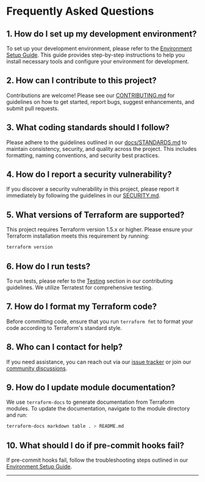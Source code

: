 # Frequently Asked Questions

## 1. How do I set up my development environment?

To set up your development environment, please refer to the [Environment Setup Guide](docs/ENVIRONMENT.md). This guide provides step-by-step instructions to help you install necessary tools and configure your environment for development.

## 2. How can I contribute to this project?

Contributions are welcome! Please see our [CONTRIBUTING.md](CONTRIBUTING.md) for guidelines on how to get started, report bugs, suggest enhancements, and submit pull requests.

## 3. What coding standards should I follow?

Please adhere to the guidelines outlined in our [docs/STANDARDS.md](docs/STANDARDS.md) to maintain consistency, security, and quality across the project. This includes formatting, naming conventions, and security best practices.

## 4. How do I report a security vulnerability?

If you discover a security vulnerability in this project, please report it immediately by following the guidelines in our [SECURITY.md](SECURITY.md).

## 5. What versions of Terraform are supported?

This project requires Terraform version 1.5.x or higher. Please ensure your Terraform installation meets this requirement by running:

```bash
terraform version
```

## 6. How do I run tests?

To run tests, please refer to the [Testing](CONTRIBUTING.md#testing) section in our contributing guidelines. We utilize Terratest for comprehensive testing.

## 7. How do I format my Terraform code?

Before committing code, ensure that you run `terraform fmt` to format your code according to Terraform's standard style.

## 8. Who can I contact for help?

If you need assistance, you can reach out via our [issue tracker](https://github.com/HalcyonWorks/Ceyx-AWS/issues) or join our [community discussions](https://github.com/HalcyonWorks/Ceyx-AWS/discussions).

## 9. How do I update module documentation?

We use `terraform-docs` to generate documentation from Terraform modules. To update the documentation, navigate to the module directory and run:

```bash
terraform-docs markdown table . > README.md
```

## 10. What should I do if pre-commit hooks fail?

If pre-commit hooks fail, follow the troubleshooting steps outlined in our [Environment Setup Guide](docs/ENVIRONMENT.md#7-troubleshooting).

---
